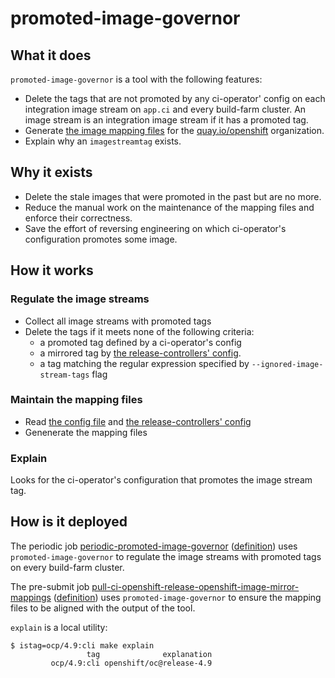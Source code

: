 # promoted-image-governor

## What it does

`promoted-image-governor` is a tool with the following features:

- Delete the tags that are not promoted by any ci-operator' config on each integration image stream on `app.ci` and every build-farm cluster.
  An image stream is an integration image stream if it has a promoted tag.
- Generate [the image mapping files](https://github.com/openshift/release/tree/main/core-services/image-mirroring/openshift) for the [quay.io/openshift](https://quay.io/organization/openshift) organization.
- Explain why an `imagestreamtag` exists.


## Why it exists

- Delete the stale images that were promoted in the past but are no more.
- Reduce the manual work on the maintenance of the mapping files and enforce their correctness.
- Save the effort of reversing engineering on which ci-operator's configuration promotes some image.


## How it works

### Regulate the image streams

- Collect all image streams with promoted tags
- Delete the tags if it meets none of the following criteria:
  - a promoted tag defined by a ci-operator's config
  - a mirrored tag by [the release-controllers' config](https://github.com/openshift/release/tree/main/core-services/release-controller/_releases).
  - a tag matching the regular expression specified by `--ignored-image-stream-tags` flag

### Maintain the mapping files

- Read [the config file](https://github.com/openshift/release/blob/main/core-services/image-mirroring/openshift/_config.yaml) and [the release-controllers' config](https://github.com/openshift/release/tree/main/core-services/release-controller/_releases)
- Genenerate the mapping files

### Explain

Looks for the ci-operator's configuration that promotes the image stream tag.

## How is it deployed

The periodic job [periodic-promoted-image-governor](https://prow.ci.openshift.org/?job=periodic-promoted-image-governor) ([definition](https://github.com/openshift/release/blob/main/ci-operator/jobs/infra-periodics.yaml))
uses `promoted-image-governor` to regulate the image streams with promoted tags on every build-farm cluster.

The pre-submit job [pull-ci-openshift-release-openshift-image-mirror-mappings](https://prow.ci.openshift.org/?job=pull-ci-openshift-release-openshift-image-mirror-mappings) ([definition](https://github.com/openshift/release/blob/main/ci-operator/jobs/openshift/release/openshift-release-master-presubmits.yaml))
uses `promoted-image-governor` to ensure the mapping files to be aligned with the output of the tool.

`explain` is a local utility:

```console
$ istag=ocp/4.9:cli make explain
                 tag              explanation
         ocp/4.9:cli openshift/oc@release-4.9
```
